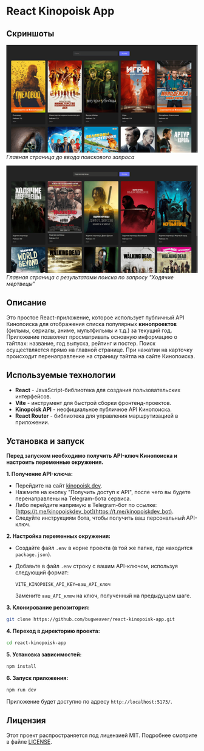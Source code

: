 # React Kinopoisk App

## Скриншоты

![Главная страница с карточками популярных кинопроектов](./public/screenshot_main.png)
_Главная страница до ввода поискового запроса_

![Главная страница с результатами поиска](./public/screenshot_search.png)
_Главная страница с результатами поиска по запросу "Ходячие мертвецы"_

## Описание


Это простое React-приложение, которое использует публичный API Кинопоиска для отображения списка популярных **кинопроектов** (фильмы, сериалы, аниме, мультфильмы и т.д.) за текущий год. Приложение позволяет просматривать основную информацию о тайтлах: название, год выпуска, рейтинг и постер. Поиск осуществляется прямо на главной странице. При нажатии на карточку происходит перенаправление на страницу тайтла на сайте Кинопоиска.
## Используемые технологии

*   **React** - JavaScript-библиотека для создания пользовательских интерфейсов.
*   **Vite** - инструмент для быстрой сборки фронтенд-проектов.
*   **Kinopoisk API** - неофициальное публичное API Кинопоиска.
*   **React Router** - библиотека для управления маршрутизацией в приложении.

## Установка и запуск

**Перед запуском необходимо получить API-ключ Кинопоиска и настроить переменные окружения.**

**1. Получение API-ключа:**

*   Перейдите на сайт [kinopoisk.dev](https://kinopoisk.dev/).
*   Нажмите на кнопку "Получить доступ к API", после чего вы будете перенаправлены на Telegram-бота сервиса.
*   Либо перейдите напрямую в Telegram-бот по ссылке: [https://t.me/kinopoiskdev_bot](https://t.me/kinopoiskdev_bot).
*   Следуйте инструкциям бота, чтобы получить ваш персональный API-ключ.

**2. Настройка переменных окружения:**

*   Создайте файл `.env` в корне проекта (в той же папке, где находится `package.json`).
*   Добавьте в файл `.env` строку с вашим API-ключом, используя следующий формат:

    ```
    VITE_KINOPOISK_API_KEY=ваш_API_ключ
    ```

    Замените `ваш_API_ключ` на ключ, полученный на предыдущем шаге.

**3. Клонирование репозитория:**

```bash
git clone https://github.com/bugweaver/react-kinopoisk-app.git
```

**4. Переход в директорию проекта:**

```bash
cd react-kinopoisk-app
```

**5. Установка зависимостей:**

```bash
npm install
```

**6. Запуск приложения:**

```bash
npm run dev
```

Приложение будет доступно по адресу `http://localhost:5173/`.

## Лицензия

Этот проект распространяется под лицензией MIT. Подробнее смотрите в файле [LICENSE](LICENSE).
